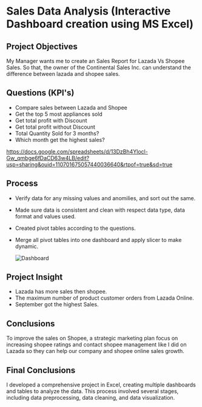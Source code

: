 # Sales Data Analysis (Interactive Dashboard creation using MS Excel)
## Project Objectives
My Manager wants me to create an Sales Report for Lazada Vs Shopee Sales. So that, the owner of the Continental Sales Inc. can understand the difference between lazada and shopee sales.

## Questions (KPI's)
- Compare sales between Lazada and Shopee
- Get the top 5 most appliances sold
- Get total profit with Discount
- Get total profit without Discount
- Total Quantity Sold for 3 months?
- Which month get the highest sales?

https://docs.google.com/spreadsheets/d/13DzBh4Ylocl-Gw_qmbge6fDaCD63w4LB/edit?usp=sharing&ouid=110701675057440036640&rtpof=true&sd=true

## Process
- Verify data for any missing values and anomilies, and sort out the same.
- Made sure data is consistent and clean with respect data type, data format and values used.
- Created pivot tables according to the questions.
- Merge all pivot tables into one dashboard and apply slicer to make dynamic.

  ![Dashboard](https://github.com/user-attachments/assets/58e8ea29-19c3-44b3-b377-eda5b7d4f35c)

## Project Insight
- Lazada has more sales then shopee.
- The maximum number of product customer orders from Lazada Online.
- September got the highest Sales.

## Conclusions
To improve the sales on Shopee, a strategic marketing plan focus on increasing shopee ratings and contact shopee management like I did on Lazada so they can help our company and shopee online sales growth. 

## Final Conclusions
I developed a comprehensive project in Excel, creating multiple dashboards and tables to analyze the data. This process involved several stages, including data preprocessing, data cleaning, and data visualization.

  
  
